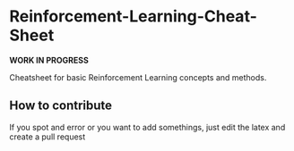 # Reinforcement-Learning-Cheat-Sheet

**WORK IN PROGRESS**

Cheatsheet for basic Reinforcement Learning concepts and methods. 

## How to contribute

If you spot and error or you want to add somethings, just edit the latex and create a pull request
